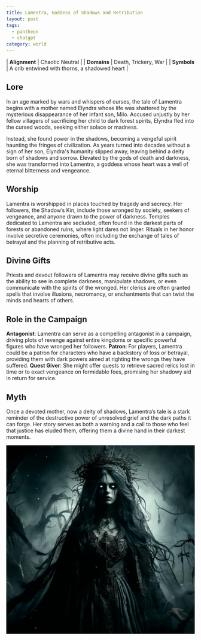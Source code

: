 ```yaml
---
title: Lamentra, Goddess of Shadows and Retribution
layout: post
tags:
  - pantheon
  - chatgpt
category: world
---
```


| **Alignment** | Chaotic Neutral |
| **Domains**   | Death, Trickery, War |
| **Symbols**   | A crib entwined with thorns, a shadowed heart |

## Lore
In an age marked by wars and whispers of curses, the tale of Lamentra begins with a mother named Elyndra whose life was shattered by the mysterious disappearance of her infant son, Milo. Accused unjustly by her fellow villagers of sacrificing her child to dark forest spirits, Elyndra fled into the cursed woods, seeking either solace or madness.

Instead, she found power in the shadows, becoming a vengeful spirit haunting the fringes of civilization. As years turned into decades without a sign of her son, Elyndra's humanity slipped away, leaving behind a deity born of shadows and sorrow. Elevated by the gods of death and darkness, she was transformed into Lamentra, a goddess whose heart was a well of eternal bitterness and vengeance.

## Worship

Lamentra is worshipped in places touched by tragedy and secrecy. Her followers, the Shadow’s Kin, include those wronged by society, seekers of vengeance, and anyone drawn to the power of darkness. Temples dedicated to Lamentra are secluded, often found in the darkest parts of forests or abandoned ruins, where light dares not linger. Rituals in her honor involve secretive ceremonies, often including the exchange of tales of betrayal and the planning of retributive acts.

## Divine Gifts
Priests and devout followers of Lamentra may receive divine gifts such as the ability to see in complete darkness, manipulate shadows, or even communicate with the spirits of the wronged. Her clerics are often granted spells that involve illusions, necromancy, or enchantments that can twist the minds and hearts of others.

## Role in the Campaign
**Antagonist**: Lamentra can serve as a compelling antagonist in a campaign, driving plots of revenge against entire kingdoms or specific powerful figures who have wronged her followers.
**Patron**: For players, Lamentra could be a patron for characters who have a backstory of loss or betrayal, providing them with dark powers aimed at righting the wrongs they have suffered.
**Quest Giver**: She might offer quests to retrieve sacred relics lost in time or to exact vengeance on formidable foes, promising her shadowy aid in return for service.

## Myth
Once a devoted mother, now a deity of shadows, Lamentra’s tale is a stark reminder of the destructive power of unresolved grief and the dark paths it can forge. Her story serves as both a warning and a call to those who feel that justice has eluded them, offering them a divine hand in their darkest moments.

![Lamentra](lamentra.jpeg)